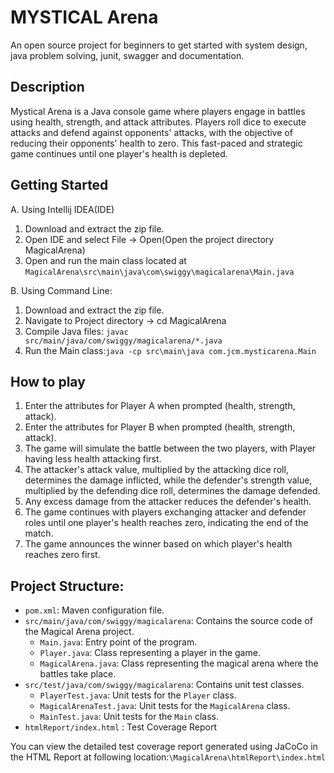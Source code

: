 # MYSTICAL Arena 
An open source project for beginners to get started with system design, java problem solving, junit, swagger and documentation. 
## Description
Mystical Arena is a Java console game where players engage in battles using health, strength, and attack attributes. Players roll dice to execute attacks and defend against opponents' attacks, with the objective of reducing their opponents' health to zero. This fast-paced and strategic game continues until one player's health is depleted.

## Getting Started
A. Using Intellij IDEA(IDE)
1. Download and extract the zip file.
2. Open IDE and select File -> Open(Open the project directory MagicalArena)
3. Open and run the main class located at ` MagicalArena\src\main\java\com\swiggy\magicalarena\Main.java `

B. Using Command Line:
1. Download and extract the zip file.
2. Navigate to Project directory -> cd MagicalArena
3. Compile Java files: ` javac src/main/java/com/swiggy/magicalarena/*.java `
4. Run the Main class:` java -cp src\main\java com.jcm.mysticarena.Main `

## How to play
1. Enter the attributes for Player A when prompted (health, strength, attack).
2. Enter the attributes for Player B when prompted (health, strength, attack).
3. The game will simulate the battle between the two players, with Player having less health attacking first.
4. The attacker's attack value, multiplied by the attacking dice roll, determines the damage inflicted, while the defender's strength value, multiplied by the defending dice roll, determines the damage defended.
5. Any excess damage from the attacker reduces the defender's health.
6. The game continues with players exchanging attacker and defender roles until one player's health reaches zero, indicating the end of the match.
7. The game announces the winner based on which player's health reaches zero first.

## Project Structure:

- `pom.xml`: Maven configuration file.
- `src/main/java/com/swiggy/magicalarena`: Contains the source code of the Magical Arena project.
    - `Main.java`: Entry point of the program.
    - `Player.java`: Class representing a player in the game.
    - `MagicalArena.java`: Class representing the magical arena where the battles take place.
- `src/test/java/com/swiggy/magicalarena`: Contains unit test classes.
    - `PlayerTest.java`: Unit tests for the `Player` class.
    - `MagicalArenaTest.java`: Unit tests for the `MagicalArena` class.
    - `MainTest.java`: Unit tests for the `Main` class.
- `htmlReport/index.html` : Test Coverage Report




You can view the detailed test coverage report generated using JaCoCo in the HTML Report at following location:` \MagicalArena\htmlReport\index.html `
    